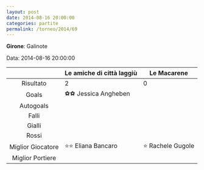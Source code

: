 ```yaml
---
layout: post
date: 2014-08-16 20:00:00
categories: partite
permalink: /torneo/2014/69
---
```

**Girone**: Galinote

Data: 2014-08-16 20:00:00

| | Le amiche di città laggiù | Le Macarene |
|:-----:|-----|-----|
Risultato|2|0
Goals|⚽⚽ Jessica Angheben|
Autogoals||
Falli||
Gialli||
Rossi||
Miglior Giocatore|⭐⭐ Eliana Bancaro<br/>|⭐ Rachele Gugole<br/>
Miglior Portiere||